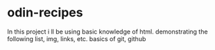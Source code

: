 # odin-recipes
In this project i ll be using basic knowledge of html.
demonstrating the following
list, img, links, etc.
basics of git, github